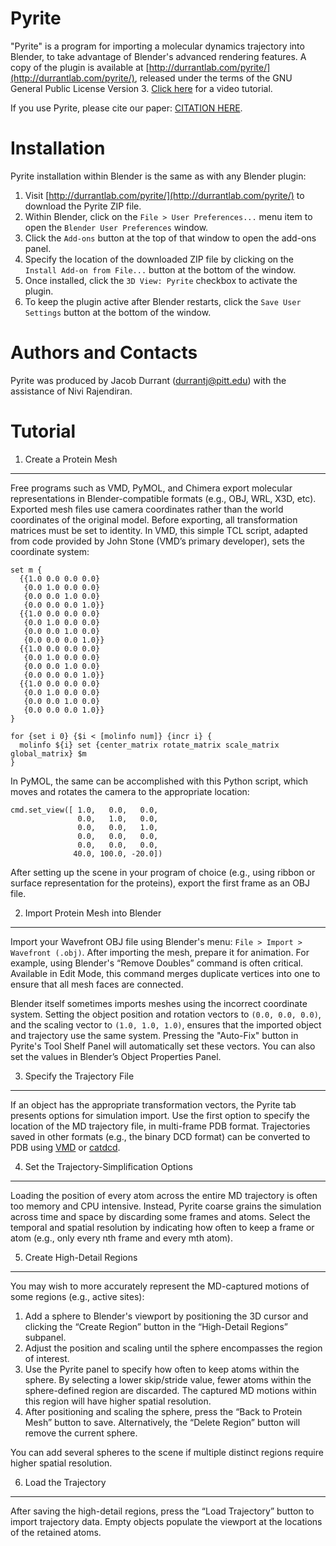 Pyrite 
=======

"Pyrite" is a program for importing a molecular dynamics trajectory into
Blender, to take advantage of Blender's advanced rendering features. A copy of
the plugin is available at
[http://durrantlab.com/pyrite/](http://durrantlab.com/pyrite/), released under
the terms of the GNU General Public License Version 3. [Click here](https://durrantlab.com/apps/pyrite/docs/pyrite_tutorial.mp4) for a video tutorial.

If you use Pyrite, please cite our paper: [CITATION HERE]().

Installation
============

Pyrite installation within Blender is the same as with any Blender plugin:

1. Visit [http://durrantlab.com/pyrite/](http://durrantlab.com/pyrite/) to
   download the Pyrite ZIP file. 
2. Within Blender, click on the ```File > User Preferences...``` menu item to
   open the ```Blender User Preferences``` window. 
3. Click the ```Add-ons``` button at the top of that window to open the
   add-ons panel. 
4. Specify the location of the downloaded ZIP file by clicking on the
   ```Install Add-on from File...``` button at the bottom of the window. 
5. Once installed, click the ```3D View: Pyrite``` checkbox to activate the
   plugin. 
6. To keep the plugin active after Blender restarts, click the ```Save User
   Settings``` button at the bottom of the window.


Authors and Contacts
====================

Pyrite was produced by Jacob Durrant
([durrantj@pitt.edu](mailto:durrantj@pitt.edu)) with the assistance of Nivi
Rajendiran.

Tutorial
========

1. Create a Protein Mesh
------------------------

Free programs such as VMD, PyMOL, and Chimera export molecular representations
in Blender-compatible formats (e.g., OBJ, WRL, X3D, etc). Exported mesh files
use camera coordinates rather than the world coordinates of the original
model. Before exporting, all transformation matrices must be set to identity.
In VMD, this simple TCL script, adapted from code provided by John Stone
(VMD’s primary developer), sets the coordinate system: 

```
set m {
  {{1.0 0.0 0.0 0.0}
   {0.0 1.0 0.0 0.0}
   {0.0 0.0 1.0 0.0}
   {0.0 0.0 0.0 1.0}}
  {{1.0 0.0 0.0 0.0}
   {0.0 1.0 0.0 0.0}
   {0.0 0.0 1.0 0.0}
   {0.0 0.0 0.0 1.0}}
  {{1.0 0.0 0.0 0.0}
   {0.0 1.0 0.0 0.0}
   {0.0 0.0 1.0 0.0}
   {0.0 0.0 0.0 1.0}}
  {{1.0 0.0 0.0 0.0}
   {0.0 1.0 0.0 0.0}
   {0.0 0.0 1.0 0.0}
   {0.0 0.0 0.0 1.0}}
}

for {set i 0} {$i < [molinfo num]} {incr i} {
  molinfo ${i} set {center_matrix rotate_matrix scale_matrix global_matrix} $m
}
```

In PyMOL, the same can be accomplished with this Python script, which moves
and rotates the camera to the appropriate location:

```
cmd.set_view([ 1.0,   0.0,   0.0,
               0.0,   1.0,   0.0,
               0.0,   0.0,   1.0,
               0.0,   0.0,   0.0,
               0.0,   0.0,   0.0,
              40.0, 100.0, -20.0])
```

After setting up the scene in your program of choice (e.g., using ribbon or
surface representation for the proteins), export the first frame as an OBJ
file.

2. Import Protein Mesh into Blender
-----------------------------------

Import your Wavefront OBJ file using Blender's menu: ```File > Import >
Wavefront (.obj)```.  After importing the mesh, prepare it for animation. For
example, using Blender's “Remove Doubles” command is often critical. Available
in Edit Mode, this command merges duplicate vertices into one to ensure that
all mesh faces are connected.

Blender itself sometimes imports meshes using the incorrect coordinate system.
Setting the object position and rotation vectors to ```(0.0, 0.0, 0.0)```, and
the scaling vector to ```(1.0, 1.0, 1.0)```, ensures that the imported object
and trajectory use the same system. Pressing the "Auto-Fix" button in Pyrite's
Tool Shelf Panel will automatically set these vectors. You can also set the
values in Blender’s Object Properties Panel.

3. Specify the Trajectory File
------------------------------

If an object has the appropriate transformation vectors, the Pyrite tab
presents options for simulation import. Use the first option to specify the
location of the MD trajectory file, in multi-frame PDB format. Trajectories
saved in other formats (e.g., the binary DCD format) can be converted to PDB
using [VMD](http://www.ks.uiuc.edu/Research/vmd/) or
[catdcd](http://www.ks.uiuc.edu/Development/MDTools/catdcd/). 

4. Set the Trajectory-Simplification Options
--------------------------------------------

Loading the position of every atom across the entire MD trajectory is often
too memory and CPU intensive. Instead, Pyrite coarse grains the simulation
across time and space by discarding some frames and atoms. Select the temporal
and spatial resolution by indicating how often to keep a frame or atom (e.g.,
only every nth frame and every mth atom). 

5. Create High-Detail Regions
-----------------------------

You may wish to more accurately represent the MD-captured motions of some
regions (e.g., active sites):

1. Add a sphere to Blender's viewport by positioning the 3D cursor and
   clicking the “Create Region” button in the “High-Detail Regions” subpanel. 
2. Adjust the position and scaling until the sphere encompasses the region of
   interest. 
3. Use the Pyrite panel to specify how often to keep atoms within the sphere.
   By selecting a lower skip/stride value, fewer atoms within the
   sphere-defined region are discarded. The captured MD motions within this
   region will have higher spatial resolution.
4. After positioning and scaling the sphere, press the “Back to Protein Mesh”
   button to save. Alternatively, the “Delete Region” button will remove the
   current sphere. 

You can add several spheres to the scene if multiple distinct regions require
higher spatial resolution.

6. Load the Trajectory
----------------------

After saving the high-detail regions, press the “Load Trajectory” button to
import trajectory data. Empty objects populate the viewport at the locations
of the retained atoms. 

